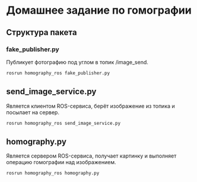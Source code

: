 # Домашнее задание по гомографии

## Структура пакета

### fake_publisher.py 
Публикует фотографию под углом в топик /image_send.
```bash
rosrun homography_ros fake_publisher.py
```
## send_image_service.py
Является клиентом ROS-сервиса, берёт изображение из топика и посылает на сервер.  
```bash
rosrun homography_ros send_image_service.py
```
## homography.py
Является сервером ROS-сервиса, получает картинку и выполняет операцию гомографии над изображением.
```bash
rosrun homography_ros homography.py
```